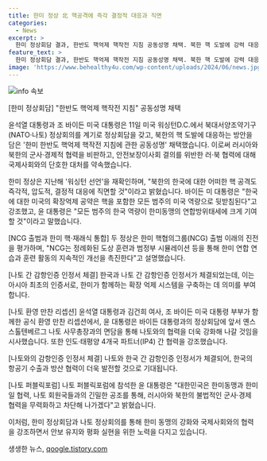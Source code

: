```yaml
---
title: 한미 정상 北 핵공격에 즉각 결정적 대응과 직면
categories:
  - News
excerpt: >
  한미 정상회담 결과, 한반도 핵억제 핵작전 지침 공동성명 채택. 북한 핵 도발에 강력 대응 약속. 러, 북 군사·경제 협력 비판. NCG 출범으로 글로벌 포괄전략 동맹 구축 평가. 나토와 한국 간 감항인증 인정서 체결로 항공 분야 협력 강화 기대. 나토 75주년, 4개국 정상 회담으로 인태 4개국·나토 연대 강화 공고화. 우크라이나 대통령 만나 신탁기금 2배 증액 등 한미 동맹 및 지역 안보에 대한 다채로운 활동 전개.
feature_text: >
  한미 정상회담 결과, 한반도 핵억제 핵작전 지침 공동성명 채택. 북한 핵 도발에 강력 대응 약속. 러, 북 군사·경제 협력 비판. NCG 출범으로 글로벌 포괄전략 동맹 구축 평가. 나토와 한국 간 감항인증 인정서 체결로 항공 분야 협력 강화 기대. 나토 75주년, 4개국 정상 회담으로 인태 4개국·나토 연대 강화 공고화. 우크라이나 대통령 만나 신탁기금 2배 증액 등 한미 동맹 및 지역 안보에 대한 다채로운 활동 전개.
image: 'https://www.behealthy4u.com/wp-content/uploads/2024/06/news.jpg'
---
```


<p><img src="https://www.behealthy4u.com/wp-content/uploads/2024/06/news.jpg" alt="info 속보" /></p>

<p>[한미 정상회담] "한반도 핵억제 핵작전 지침" 공동성명 채택</p>

<p>윤석열 대통령과 조 바이든 미국 대통령은 11일 미국 워싱턴D.C.에서 북대서양조약기구(NATO·나토) 정상회의를 계기로 정상회담을 갖고, 북한의 핵 도발에 대응하는 방안을 담은 '한미 한반도 핵억제 핵작전 지침에 관한 공동성명' 채택했습니다. 이로써 러시아와 북한의 군사·경제적 협력을 비판하고, 안전보장이사회 결의를 위반한 러·북 협력에 대해 국제사회와의 단호한 대처를 약속했습니다.</p>

<p>한미 정상은 지난해 '워싱턴 선언'을 재확인하며, "북한의 한국에 대한 어떠한 핵 공격도 즉각적, 압도적, 결정적 대응에 직면할 것"이라고 밝혔습니다. 바이든 미 대통령은 "한국에 대한 미국의 확장억제 공약은 핵을 포함한 모든 범주의 미국 역량으로 뒷받침된다"고 강조했고, 윤 대통령은 "모든 범주의 한국 역량이 한미동맹의 연합방위태세에 크게 기여할 것"이라고 말했습니다.</p>

<p>[NCG 출범과 한미 핵·재래식 통합]
두 정상은 한미 핵협의그룹(NCG) 출범 이래의 진전을 평가하며, "NCG는 정례화된 도상 훈련과 범정부 시뮬레이션 등을 통해 한미 연합 연습과 훈련 활동의 지속적인 개선을 촉진한다"고 설명했습니다.</p>

<p>[나토 간 감항인증 인정서 체결]
한국과 나토 간 감항인증 인정서가 체결되었는데, 이는 아시아 최초의 인증서로, 한미가 함께하는 확장 억제 시스템을 구축하는 데 의미를 부여합니다.</p>

<p>[나토 환영 만찬 리셉션]
윤석열 대통령과 김건희 여사, 조 바이든 미국 대통령 부부가 함께한 공식 환영 만찬 리셉션에서, 윤 대통령은 바이든 대통령과의 정상회담에 앞서 옌스 스톨텐베르그 나토 사무총장과의 면담을 통해 나토와의 협력을 더욱 강화해 나갈 것임을 시사했습니다. 또한 인도·태평양 4개국 파트너(IP4) 간 협력을 강조했습니다.</p>

<p>[나토와의 감항인증 인정서 체결]
나토와 한국 간 감항인증 인정서가 체결되어, 한국의 항공기 수출과 방산 협력이 더욱 발전할 것으로 기대됩니다.</p>

<p>[나토 퍼블릭포럼]
나토 퍼블릭포럼에 참석한 윤 대통령은 "대한민국은 한미동맹과 한미일 협력, 나토 회원국들과의 긴밀한 공조를 통해, 러시아와 북한의 불법적인 군사·경제 협력을 무력화하고 차단해 나가겠다"고 밝혔습니다.</p>

<p>이처럼, 한미 정상회담과 나토 정상회의를 통해 한미 동맹의 강화와 국제사회와의 협력을 강조하면서 안보 유지와 평화 실현을 위한 노력을 다지고 있습니다.</p>
생생한 뉴스, <a href="https://qoogle.tistory.com" rel="dofollow">qoogle.tistory.com</a>



